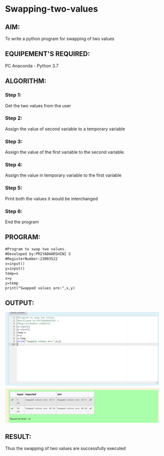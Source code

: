 # Swapping-two-values
## AIM:
To write a python program for swapping of two values
## EQUIPEMENT'S REQUIRED: 
PC
Anaconda - Python 3.7
## ALGORITHM: 
### Step 1:
Get the two values from the user
### Step 2: 
Assign the value of second variable to a temporary variable 
### Step 3: 
Assign the value of the first variable to the second variable.
### Step 4:  
Assign the value in temporary variable to the first variable
### Step 5: 
Print both the values it would be interchanged
### Step 6: 
End the program
## PROGRAM:
```
#Program to swap two values.
#Developed by:PRIYADHARSHINI S 
#RegisterNumber:23003522
x=input()
y=input()
temp=x
x=y
y=temp
print("Swapped values are:",x,y)
```
## OUTPUT:
![output](/Swapoutput.png)

## RESULT:
Thus the swapping of two values are successfully executed

